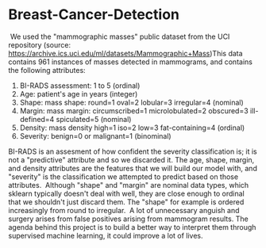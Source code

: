 # Breast-Cancer-Detection
​
We used the "mammographic masses" public dataset from the UCI repository (source: https://archive.ics.uci.edu/ml/datasets/Mammographic+Mass)
​
This data contains 961 instances of masses detected in mammograms, and contains the following attributes:
​
​
   1. BI-RADS assessment: 1 to 5 (ordinal)  
   2. Age: patient's age in years (integer)
   3. Shape: mass shape: round=1 oval=2 lobular=3 irregular=4 (nominal)
   4. Margin: mass margin: circumscribed=1 microlobulated=2 obscured=3 ill-defined=4 spiculated=5 (nominal)
   5. Density: mass density high=1 iso=2 low=3 fat-containing=4 (ordinal)
   6. Severity: benign=0 or malignant=1 (binominal)
   
BI-RADS is an assesment of how confident the severity classification is; it is not a "predictive" attribute and so we discarded it. The age, shape, margin, and density attributes are the features that we will build our model with, and "severity" is the classification we attempted to predict based on those attributes.
​
Although "shape" and "margin" are nominal data types, which sklearn typically doesn't deal with well, they are close enough to ordinal that we shouldn't just discard them. The "shape" for example is ordered increasingly from round to irregular.
​
A lot of unnecessary anguish and surgery arises from false positives arising from mammogram results. The agenda behind this project is to build a better way to interpret them through supervised machine learning, it could improve a lot of lives.
​
